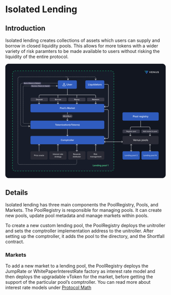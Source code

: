 # Isolated Lending

## Introduction
Isolated lending creates collections of assets which users can supply and borrow in closed liquidity pools. This allows for more tokens with a wider variety of risk paramters to be made available to users without risking the liquidity of the entire protocol.

![Isolated Pools Diagram](<../.gitbook/assets/isolated-pools.png>)

## Details

Isolated lending has three main components the PoolRegistry, Pools, and Markets. The PoolRegistry is responsible for managing pools. It can create new pools, update pool metadata and manage markets within pools.

To create a new custom lending pool, the PoolRegistry deploys the unitroller and sets the comptroller implementation address to the unitroller. After setting up the comptroller, it adds the pool to the directory, and the Shortfall contract.

### Markets

To add a new market to a lending pool, the PoolRegistry deploys the JumpRate or WhitePaperInterestRate factory as interest rate model and then deploys the upgradable vToken for the market, before getting the support of the particular pool’s comptroller.
You can read more about interest rate models under [Protocol Math](/)
